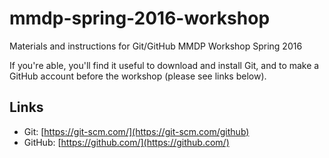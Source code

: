# mmdp-spring-2016-workshop
Materials and instructions for Git/GitHub MMDP Workshop Spring 2016

If you're able, you'll find it useful to download and install Git, and to make a GitHub account before the workshop (please see links below).

## Links
* Git: [https://git-scm.com/](https://git-scm.com/github)
* GitHub: [https://github.com/](https://github.com/)
